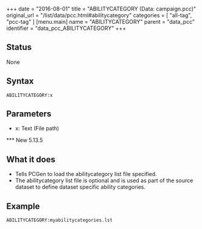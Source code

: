 +++
date = "2016-08-01"
title = "ABILITYCATEGORY (Data: campaign.pcc)"
original_url = "/list/data/pcc.html#abilitycategory"
categories = [ "all-tag", "pcc-tag" ]
[menu.main]
    name = "ABILITYCATEGORY"
    parent = "data_pcc"
    identifier = "data_pcc_ABILITYCATEGORY"
+++

## Status

None

## Syntax

`ABILITYCATEGORY:x`

## Parameters

-   x: Text (File path)



<span id="abilitycategory"></span> \*\*\* New 5.13.5

What it does
------------

-   Tells PCGen to load the abilitycategory list file specified.
-   The abilitycategory list file is optional and is used as part of the
    source dataset to define dataset specific ability categories.

Example
-------

`ABILITYCATEGORY:myabilitycategories.lst`

